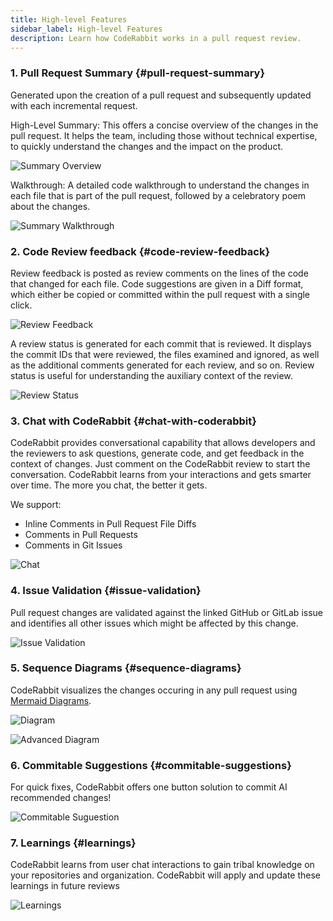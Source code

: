```yaml
---
title: High-level Features
sidebar_label: High-level Features
description: Learn how CodeRabbit works in a pull request review.
---
```


### 1. Pull Request Summary {#pull-request-summary}

Generated upon the creation of a pull request and subsequently updated with each
incremental request.

High-Level Summary: This offers a concise overview of the changes in the pull
request. It helps the team, including those without technical expertise, to
quickly understand the changes and the impact on the product.

![Summary Overview](/img/about/Summary-Overview.png)

Walkthrough: A detailed code walkthrough to understand the changes in each file
that is part of the pull request, followed by a celebratory poem about the
changes.

![Summary Walkthrough](/img/about/Summary-Walkthrough.png)

### 2. Code Review feedback {#code-review-feedback}

Review feedback is posted as review comments on the lines of the code that
changed for each file. Code suggestions are given in a Diff format, which either
be copied or committed within the pull request with a single click.

![Review Feedback](/img/about/ReviewFeedback.png)

A review status is generated for each commit that is reviewed. It displays the
commit IDs that were reviewed, the files examined and ignored, as well as the
additional comments generated for each review, and so on. Review status is
useful for understanding the auxiliary context of the review.

![Review Status](/img/about/ReviewStatus.png)

### 3. Chat with CodeRabbit {#chat-with-coderabbit}

CodeRabbit provides conversational capability that allows developers and the
reviewers to ask questions, generate code, and get feedback in the context of
changes. Just comment on the CodeRabbit review to start the conversation.
CodeRabbit learns from your interactions and gets smarter over time. The more
you chat, the better it gets.

We support:

- Inline Comments in Pull Request File Diffs
- Comments in Pull Requests
- Comments in Git Issues

![Chat](/img/about/chat.png)

### 4. Issue Validation {#issue-validation}

Pull request changes are validated against the linked GitHub or GitLab issue and
identifies all other issues which might be affected by this change.

![Issue Validation](/img/about/issue-validation.png)

### 5. Sequence Diagrams {#sequence-diagrams}

CodeRabbit visualizes the changes occuring in any pull request using
[Mermaid Diagrams](https://mermaid.live/).

![Diagram](/img/about/diagram.png)

![Advanced Diagram](/img/about/advanced-diagram.png)

### 6. Commitable Suggestions {#commitable-suggestions}

For quick fixes, CodeRabbit offers one button solution to commit AI recommended
changes!

![Commitable Suguestion](/img/about/committable-suggestion.png)

### 7. Learnings {#learnings}

CodeRabbit learns from user chat interactions to gain tribal knowledge on your
repositories and organization. CodeRabbit will apply and update these learnings
in future reviews

![Learnings](/img/about/learnings.png)
